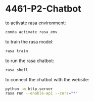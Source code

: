 # 4461-P2-Chatbot

to activate rasa environment:
```bash
conda activate rasa_env  
```

to train the rasa model:
```bash
rasa train
```

to run the rasa chatbot:
```bash
rasa shell
```

to connect the chatbot with the website:
```bash
python -m http.server
rasa run --enable-api --cors="*"
```
